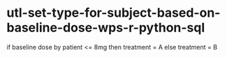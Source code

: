 # utl-set-type-for-subject-based-on-baseline-dose-wps-r-python-sql
if baseline dose by patient &lt;= 8mg  then treatment = A else treatment = B 
